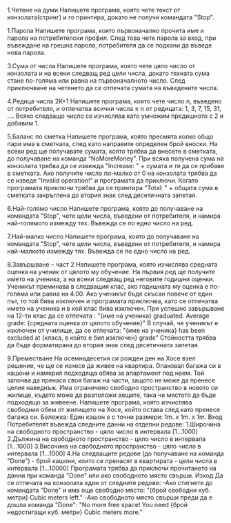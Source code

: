 1.Четене на думи
Напишете програма, която чете текст от конзолата(стринг) и го принтира, докато не получи командата "Stop".

1.Парола
Напишете програма, която първоначално прочита име и парола на потребителски профил. След това чете парола за вход, при въвеждане на грешна парола, потребителя да се подкани да въведе нова парола.

3.Сума от числа
Напишете програма, която чете цяло число от конзолата и на всеки следващ ред цели числа, докато тяхната сума стане по-голяма или равна на първоначалното число. След приключване на четенето да се отпечата сумата на въведените числа.

4.Редица числа 2K+1
Напишете програма, която чете число n, въведено от потребителя, и отпечатва всички числа ≤ n от редицата: 1, 3, 7, 15, 31, …. Всяко следващо число се изчислява като умножим предишното с 2 и добавим 1.

5.Баланс по сметка
Напишете програма, която пресмята колко общо пари има в сметката, след като направите определен брой вноски. На всеки ред ще получавате сумата, която трябва да внесете в сметката, до получаване на команда “NoMoreMoney”. При всяка получена сума на конзолата трябва да се извежда "Increase: " + сумата и тя да се прибавя в сметката. Ако получите число по-малко от 0 на конзолата трябва да се изведе "Invalid operation!" и програмата да приключи. Когато програмата приключи трябва да се принтира "Total: " + общата сума в сметката закръглена до втория знак след десетичната запетая. 

6.Най-голямо число
Напишете програма, която до получаване на командата "Stop", чете цели числа, въведени от потребителя, и намира най-голямото измежду тях. Въвежда се по едно число на ред.

7.Най-малко число
Напишете програма, която до получаване на командата "Stop", чете цели числа, въведени от потребителя, и намира най-малкото измежду тях. Въвежда се по едно число на ред. 

8.Завършване – част 2
Напишете програма, която изчислява средната оценка на ученик от цялото му обучение. На първия ред ще получите името на ученика, а на всеки следващ ред неговите годишни оценки. Ученикът преминава в следващия клас, ако годишната му оценка е по-голяма или равна на 4.00. Ако ученикът бъде скъсан повече от един път, то той бива изключен и програмата приключва, като се отпечатва името на ученика и в кой клас бива изключен.
При успешно завършване на 12-ти клас да се отпечата : 
"{име на ученика} graduated. Average grade: {средната оценка от цялото обучение}"
В случай, че ученикът е изключен от училище, да се отпечата:
"{име на ученика} has been excluded at {класа, в който е бил изключен} grade"
Стойността трябва да бъде форматирана до втория знак след десетичната запетая.  

9.Преместване
На осемнадесетия си рожден ден на Хосе взел решение, че ще се изнесе да живее на квартира. Опаковал багажа си в кашони и намерил подходяща обява за апартамент под наем. Той започва да пренася своя багаж на части, защото не може да пренесе целия наведнъж. Има ограничено свободно пространство в новото си жилище, където може да разположи вещите, така че мястото да бъде подходящо за живеене.
Напишете програма, която изчислява свободния обем от жилището на Хосе, който остава след като пренесе багажа си. 
Бележка: Един кашон е с точни размери:  1m. x 1m. x 1m.
Вход
Потребителят въвежда следните данни на отделни редове:
1.Широчина на свободното пространство - цяло число в интервала [1...1000]
2.Дължина на свободното пространство - цяло число в интервала [1...1000]
3.Височина на свободното пространство - цяло число в интервала [1...1000]
4.На следващите редове (до получаване на команда "Done") - брой кашони, които се пренасят в квартирата - цели числа в интервала [1...10000]
Програмата трябва да приключи прочитането на данни при команда "Done" или ако свободното място свърши.
Изход
Да се отпечата на конзолата един от следните редове:
-Ако стигнете до командата "Done" и има още свободно място:
"{брой свободни куб. метри} Cubic meters left."
-Ако свободното място свърши преди да е дошла команда "Done":
"No more free space! You need {брой недостигащи куб. метри} Cubic meters more."
